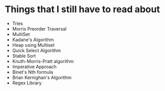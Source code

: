 # Things that I still have to read about 

- Tries
- Morris Preorder Traversal
- MultiSet
- Kadane's Algorithm
- Heap using Multiset
- Quick Select Algorithm
- Stable Sort
- Knuth-Morris-Pratt algorithm
- Imperative Approach
- Binet's Nth formula
- Brian Kernighan's Algorithm
- Regex Library
